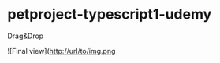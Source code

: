 # petproject-typescript1-udemy
Drag&amp;Drop

![Final view]([http://url/to/img.png](https://github.com/mariya-podosinova/petproject-typescript1-udemy/blob/main/final%20view.jpg])
